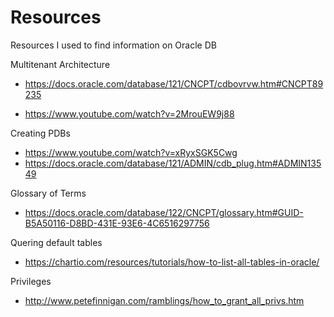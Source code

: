 # Resources

Resources I used to find information on Oracle DB

Multitenant Architecture
* https://docs.oracle.com/database/121/CNCPT/cdbovrvw.htm#CNCPT89235

* https://www.youtube.com/watch?v=2MrouEW9j88


Creating PDBs
* https://www.youtube.com/watch?v=xRyxSGK5Cwg
* https://docs.oracle.com/database/121/ADMIN/cdb_plug.htm#ADMIN13549

Glossary of Terms
* https://docs.oracle.com/database/122/CNCPT/glossary.htm#GUID-B5A50116-D8BD-431E-93E6-4C6516297756

Quering default tables
* https://chartio.com/resources/tutorials/how-to-list-all-tables-in-oracle/

Privileges
* http://www.petefinnigan.com/ramblings/how_to_grant_all_privs.htm
